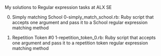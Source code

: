 My solutions to Regular expression tasks at ALX SE


0. Simply matching School
	0-simply_match_school.rb: Ruby script that accepts one argument and pass it to a School regular expression matching method


1. Repetition Token #0
	1-repetition_token_0.rb: Ruby script that accepts one argument and pass it to a repetition token regular expression matching method
